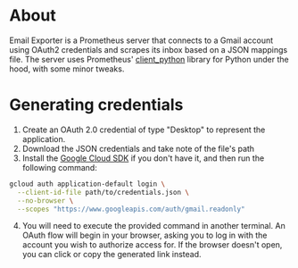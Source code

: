 # About
Email Exporter is a Prometheus server that connects to a Gmail account using OAuth2 credentials and scrapes its inbox based on a JSON mappings file. The server uses Prometheus' [client_python](https://github.com/prometheus/client_python) library for Python under the hood, with some minor tweaks.

# Generating credentials

1. Create an OAuth 2.0 credential of type "Desktop" to represent the application.
2. Download the JSON credentials and take note of the file's path
3. Install the [Google Cloud SDK](https://cloud.google.com/sdk/docs/install) if you don't have it, and then run the following command:
```bash
gcloud auth application-default login \
  --client-id-file path/to/credentials.json \
  --no-browser \
  --scopes "https://www.googleapis.com/auth/gmail.readonly"
```
4. You will need to execute the provided command in another terminal. An OAuth flow will begin in your browser, asking you to log in with the account you wish to authorize access for. If the browser doesn't open, you can click or copy the generated link instead.
